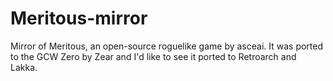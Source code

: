 # Meritous-mirror
Mirror of Meritous, an open-source roguelike game by asceai. It was ported to the GCW Zero by Zear and I'd like to see it ported to Retroarch and Lakka.
